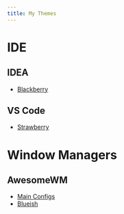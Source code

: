 ```yaml
---
title: My Themes
---
```


# IDE

## IDEA

 - [Blackberry](/Projects/idea-blackberry)

## VS Code

 - [Strawberry](/Projects/vs-code-strawberry)

# Window Managers

## AwesomeWM

 - [Main Configs](/Projects/awesome)
 - [Blueish](/Projects/blueish)
